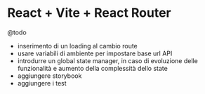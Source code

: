 # React + Vite + React Router


@todo
- inserimento di un loading al cambio route
- usare variabili di ambiente per impostare base url API
- introdurre un global state manager, 
in caso di evoluzione delle funzionalità e aumento della complessità dello state
- aggiungere storybook
- aggiungere i test